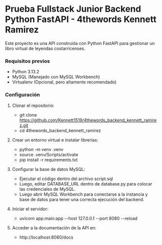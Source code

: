 # Prueba Fullstack Junior Backend Python FastAPI - 4thewords Kennett Ramirez

Este proyecto es una API construida con Python FastAPI para gestionar un libro virtual de leyendas costarricenses.

### Requisitos previos
- Python 3.13.2
- MySQL (Manejado con MySQL Workbench)
- Virtualenv (Opcional, pero altamente recomendado)

### Configuración
1. Clonar el repositorio:
   - git clone https://github.com/Kennett1519/4thewords_backend_kennett_ramirez.git
   - cd 4thewords_backend_kennett_ramirez

2. Crear un entorno virtual e instalar librerías:
   - python -m venv .venv
   - source .venv/Scripts/activate
   - pip install -r requirements.txt

3. Configurar la base de datos MySQL:
   - Ejecutar el código dentro del archivo script.sql
   - Luego, editar DATABASE_URL dentro de database.py para colocar las credenciales de MySQL.
   - Luego abrir MySQL Workbench para conectarse a la instancia y base de datos para tener una correcta ejecución del backend.

4. Iniciar el servidor:
   - uvicorn app.main:app --host 127.0.0.1 --port 8080 --reload

6. Acceder a la documentación de la API en:
   - http://localhost:8080/docs
